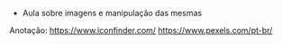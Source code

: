 - Aula sobre imagens e manipulação das mesmas

 Anotação:
 https://www.iconfinder.com/
 https://www.pexels.com/pt-br/